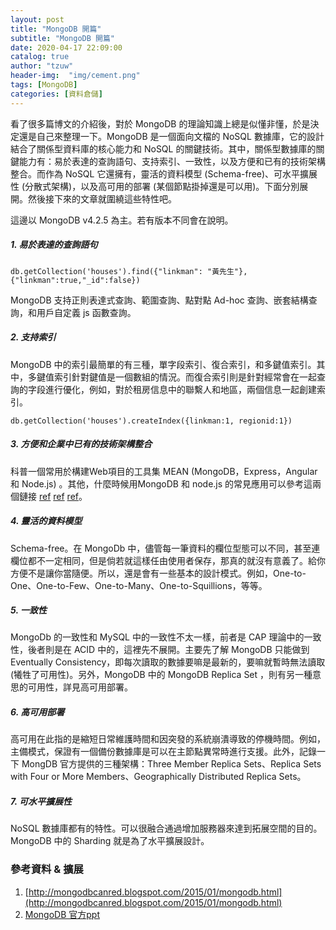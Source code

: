 ```yaml
---
layout: post
title: "MongoDB 開篇"
subtitle: "MongoDB 開篇"
date: 2020-04-17 22:09:00
catalog: true
author: "tzuw"
header-img:  "img/cement.png"
tags: [MongoDB] 
categories: [資料倉儲]
---
```


看了很多篇博文的介紹後，對於 MongoDB 的理論知識上總是似懂非懂，於是決定還是自己來整理一下。MongoDB 是一個面向文檔的 NoSQL 數據庫，它的設計結合了關係型資料庫的核心能力和 NoSQL 的關鍵技術。其中，關係型數據庫的關鍵能力有：易於表達的查詢語句、支持索引、一致性，以及方便和已有的技術架構整合。而作為 NoSQL 它還擁有，靈活的資料模型 (Schema-free)、可水平擴展性 (分散式架構)，以及高可用的部署 (某個節點掛掉還是可以用)。下面分別展開。然後接下來的文章就圍繞這些特性吧。

這邊以 MongoDB v4.2.5 為主。若有版本不同會在說明。



##### **1. 易於表達的查詢語句**

```mongodb
db.getCollection('houses').find({"linkman": "黃先生"}, {"linkman":true,"_id":false})
```

MongoDB 支持正則表達式查詢、範圍查詢、點對點 Ad-hoc 查詢、嵌套結構查詢，和用戶自定義 js 函數查詢。



##### **2. 支持索引**

MongoDB 中的索引最簡單的有三種，單字段索引、復合索引，和多鍵值索引。其中，多鍵值索引針對鍵值是一個數組的情況。而復合索引則是針對經常會在一起查詢的字段進行優化，例如，對於租房信息中的聯繫人和地區，兩個信息一起創建索引。

```mongodb
db.getCollection('houses').createIndex({linkman:1, regionid:1})
```



##### **3. 方便和企業中已有的技術架構整合**

科普一個常用於構建Web項目的工具集 MEAN (MongoDB，Express，Angular 和 Node.js) 。其他，什麼時候用MongoDB 和 node.js 的常見應用可以參考這兩個鏈接 [ref](https://cnodejs.org/topic/58d4b894b3e60b982d089b36) [ref](https://segmentfault.com/q/1010000016910793) [ref](https://www.jishuwen.com/d/2SN5/zh-tw)。



##### **4. 靈活的資料模型**

Schema-free。在 MongoDb 中，儘管每一筆資料的欄位型態可以不同，甚至連欄位都不一定相同，但是倘若就這樣任由使用者保存，那真的就沒有意義了。給你方便不是讓你當隨便。所以，還是會有一些基本的設計模式。例如，One-to-One、One-to-Few、One-to-Many、One-to-Squillions，等等。



##### **5. 一致性**

MongoDb 的一致性和 MySQL 中的一致性不太一樣，前者是 CAP 理論中的一致性，後者則是在 ACID 中的，這裡先不展開。主要先了解 MongoDB 只能做到 Eventually Consistency，即每次讀取的數據要嘛是最新的，要嘛就暫時無法讀取 (犧牲了可用性)。另外，MongoDB 中的 MongoDB Replica Set ，則有另一種意思的可用性，詳見高可用部署。



##### **6. 高可用部署**

高可用在此指的是縮短日常維護時間和因突發的系統崩潰導致的停機時間。例如，主備模式，保證有一個備份數據庫是可以在主節點異常時進行支援。此外，記錄一下 MongDB 官方提供的三種架構：Three Member Replica Sets、Replica Sets with Four or More Members、Geographically Distributed Replica Sets。



##### **7. 可水平擴展性**

NoSQL 數據庫都有的特性。可以很融合通過增加服務器來達到拓展空間的目的。MongoDB 中的 Sharding 就是為了水平擴展設計。



### 參考資料 & 擴展

1.  [http://mongodbcanred.blogspot.com/2015/01/mongodb.html](http://mongodbcanred.blogspot.com/2015/01/mongodb.html)
2.  [MongoDB 官方ppt](https://www.mongodb.com/presentations/webinar-schema-design-1)

